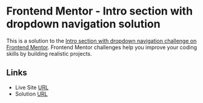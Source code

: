 # Frontend Mentor - Intro section with dropdown navigation solution

This is a solution to the [Intro section with dropdown navigation challenge on Frontend Mentor](https://www.frontendmentor.io/challenges/intro-section-with-dropdown-navigation-ryaPetHE5). Frontend Mentor challenges help you improve your coding skills by building realistic projects.

## Links

- Live Site [URL](https://mhmd-tarek-mhmd.github.io/Focus-intro/)
- Solution [URL](https://www.frontendmentor.io/solutions/focus-intro-Skxx_UT89)
